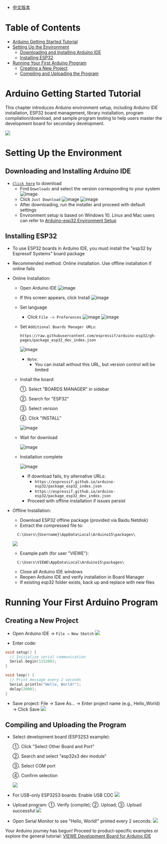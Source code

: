 * [中文版本](https://github.com/VIEWESMART/VIEWE-Tutorial/blob/main/Arduino%20Tutorial/Arduino%20IDE%E5%AE%89%E8%A3%85%E5%8F%8A%E5%85%A5%E9%97%A8%E6%95%99%E7%A8%8B.md)

# Table of Contents

- [Arduino Getting Started Tutorial](#arduino-getting-started-tutorial)
- [Setting Up the Environment](#setting-up-the-environment)
  - [Downloading and Installing Arduino IDE](#downloading-and-installing-arduino-ide)
  - [Installing ESP32](#installing-esp32)
- [Running Your First Arduino Program](#running-your-first-arduino-program)
  - [Creating a New Project](#creating-a-new-project)
  - [Compiling and Uploading the Program](#compiling-and-uploading-the-program)

# Arduino Getting Started Tutorial

This chapter introduces Arduino environment setup, including Arduino IDE installation, ESP32 board management, library installation, program compilation/download, and sample program testing to help users master the development board for secondary development.

![](https://github.com/VIEWESMART/VIEWE-Tutorial/blob/main/img/image.png)

# Setting Up the Environment
## Downloading and Installing Arduino IDE
* [`Click here`](https://www.arduino.cc/en/software) to download
    * Find `Downloads` and select the version corresponding to your system
    ![image](https://github.com/user-attachments/assets/7b2e1bde-566a-45b8-a1b6-027e4b473356)
    * Click `Just Download`
    ![image](https://github.com/user-attachments/assets/84290f8a-55b1-4d0a-8373-4375d6fe45aa)
    ![image](https://github.com/user-attachments/assets/34f7f218-c5db-4d8f-a195-5a8c65501d78)
    * After downloading, run the installer and proceed with default settings
    * Environment setup is based on Windows 10. Linux and Mac users can refer to [Arduino-esp32 Environment Setup](https://docs.espressif.com/projects/arduino-esp32/en/latest/installing.html)

## Installing ESP32
* To use ESP32 boards in Arduino IDE, you must install the "esp32 by Espressif Systems" board package
* Recommended method: Online installation. Use offline installation if online fails
* Online Installation:
  * Open Arduino IDE
      ![image](https://github.com/user-attachments/assets/cb15d47b-ee2b-4fd7-b1c1-14518b545d35)
  * If this screen appears, click Install
      ![image](https://github.com/user-attachments/assets/c6a3cb21-55d3-4aa1-8c5e-4ba4845acb96)
  * Set language
      * Click `File -> Preferences`
      ![image](https://github.com/user-attachments/assets/628614e3-5151-4f2e-91f8-394ddb67a3ce)
      ![image](https://github.com/user-attachments/assets/45ba4791-4ef4-40a9-b7d4-5c1223ed9c11)
  * Set `Additional Boards Manager URLs`: 
    ```
    https://raw.githubusercontent.com/espressif/arduino-esp32/gh-pages/package_esp32_dev_index.json
    ```
    ![image](https://github.com/user-attachments/assets/14b6cdcd-3487-48f9-bb0d-5d0184e18ab1)

    * `Note`: 
        * You can install without this URL, but version control will be limited
        
  * Install the board:
    
    ①. Select "BOARDS MANAGER" in sidebar
    
    ②. Search for "ESP32"
    
    ③. Select version
    
    ④. Click "INSTALL"
    
    ![image](https://github.com/user-attachments/assets/a1d597df-0410-439c-aa5e-089a0c3bdef7)
 
  * Wait for download
    
    ![image](https://github.com/VIEWESMART/VIEWE-Tutorial/blob/main/img/wait-06.png)
    
  * Installation complete
    
     ![image](https://github.com/VIEWESMART/VIEWE-Tutorial/blob/main/img/finish-07.png)
    
    * If download fails, try alternative URLs:
        * `https://espressif.github.io/arduino-esp32/package_esp32_index.json`
        * `https://espressif.github.io/arduino-esp32/package_esp32_dev_index.json`
    * Proceed with offline installation if issues persist
 
* Offline Installation:
  * Download ESP32 offline package (provided via Baidu Netdisk)
  * Extract the compressed file to:
    
  ```
    C:\Users\{Username}\AppData\Local\Arduino15\packages\
  ```
  
    ![](https://github.com/VIEWESMART/VIEWE-Tutorial/blob/main/img/download-path.jpg)


  * Example path (for user "VIEWE"):
    
  ```
    C:\Users\VIEWE\AppData\Local\Arduino15\packages\
  ```
  * Close all Arduino IDE windows
  * Reopen Arduino IDE and verify installation in Board Manager
  * If existing esp32 folder exists, back up and replace with new files

# Running Your First Arduino Program

## Creating a New Project
* Open Arduino IDE → `File → New Sketch`
  ![](https://github.com/VIEWESMART/VIEWE-Tutorial/blob/main/img/A-study-01.png)
  
* Enter code:
  
```c
void setup() {
  // Initialize serial communication
  Serial.begin(115200);
}

void loop() {
  // Print message every 2 seconds
  Serial.println("Hello, World!");
  delay(2000);
}

```

* Save project: File → Save As... → Enter project name (e.g., Hello_World) → Click Save
  ![](https://github.com/VIEWESMART/VIEWE-Tutorial/blob/main/img/Ar-study-02.png)

## Compiling and Uploading the Program

* Select development board (ESP32S3 example):

  ①. Click "Select Other Board and Port"
  
  ②. Search and select "esp32s3 dev module"
  
  ③. Select COM port
  
  ④. Confirm selection

  ![](https://github.com/VIEWESMART/VIEWE-Tutorial/blob/main/img/Ar-study-03.png)

* For USB-only ESP32S3 boards: Enable USB CDC
  ![](https://github.com/VIEWESMART/VIEWE-Tutorial/blob/main/img/Ar-study-04.png)

* Upload program:
  ①. Verify (compile); ②. Upload; ③. Upload successful
  ![](https://github.com/VIEWESMART/VIEWE-Tutorial/blob/main/img/Ar-study-05.png)

* Open Serial Monitor to see "Hello, World!" printed every 2 seconds:
  ![](https://github.com/VIEWESMART/VIEWE-Tutorial/blob/main/img/Ar-study-06.png)

Your Arduino journey has begun! Proceed to product-specific examples or explore the general tutorial:
[VIEWE Development Board for Arduino IDE](https://github.com/VIEWESMART/VIEWE-Tutorial/blob/main/Arduino%20Tutorial/VIEWE%20development%20board%20for%20Arduino%20IDE.md)
